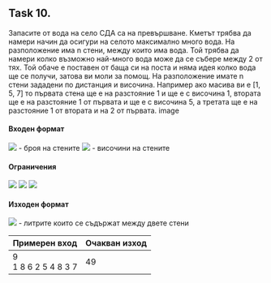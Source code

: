 ## Task 10.

Запасите от вода на село СДА са на превършване. Кметът трябва да намери начин да осигури на селото максимално много вода. На разположение има n стени, между които има вода. Той трябва да намери колко възможно най-много вода може да се събере между 2 от тях. Той обаче е поставен от баща си на поста и няма идея колко вода ще се получи, затова ви моли за помощ. На разположение имате n стени зададени по дистанция и височина. Например ако масива ви е [1, 5, 7] то първата стена ще е на разстояние 1 и ще е с височина 1, втората ще е на разстояние 1 от първата и ще е с височина 5, а третата ще е на разстояние 1 от втората и на 2 от първата. image

#### Входен формат
<img src="https://latex.codecogs.com/svg.latex?\Large&space;N"> - броя на стените
<img src="https://latex.codecogs.com/svg.latex?\Large&space;a_1,a_2,...,a_N"> - височини на стените

#### Ограничения
<img src="https://latex.codecogs.com/svg.latex?\Large&space;N>0">
<img src="https://latex.codecogs.com/svg.latex?\Large&space;N\le{100000}">   
<img src="https://latex.codecogs.com/svg.latex?\Large&space;a_1,a_2,...,a_N<10000">   

#### Изходен формат

<img src="https://latex.codecogs.com/svg.latex?\Large&space;S"> - литрите които се съдържат между двете стени

Примерен вход|Очакван изход
-|-
9<br>1 8 6 2 5 4 8 3 7|49
